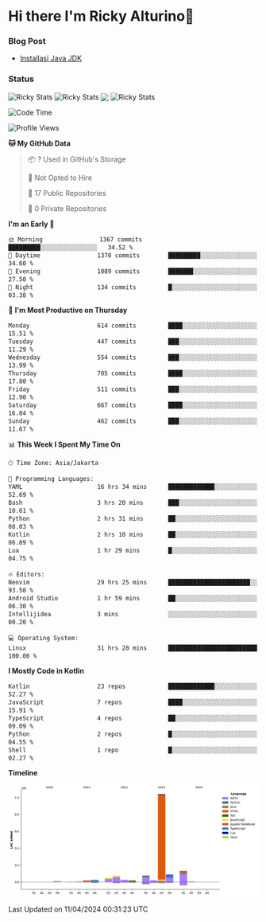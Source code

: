 # Hi there I'm Ricky Alturino👋

### Blog Post

<!-- BLOG-POST-LIST:START -->

- [Installasi Java JDK](https://onirutla.medium.com/installasi-java-jdk-ec701beeb5cb?source=rss-d9d81c918cc9------2)
<!-- BLOG-POST-LIST:END -->

### Status

<img align="center" alt="Ricky Stats" src="https://github-readme-stats.vercel.app/api?username=Alturino&theme=dark&show_icons=true&hide_border=false" />
<img align="center" alt="Ricky Stats" src="https://github-readme-stats.vercel.app/api/top-langs/?username=Alturino&theme=dark&show_icons=true&layout=compact"/>
<img align="center" width="640px" src="https://github-readme-stats.vercel.app/api/wakatime?username=Alturino&layout=compact&hide_border=true&theme=dark">
<img align="center" alt="Ricky Stats" src="https://leetcard.jacoblin.cool/onirutla?border=0&radius=20&ext=activity"/>

<!--START_SECTION:waka-->
![Code Time](http://img.shields.io/badge/Code%20Time-215%20hrs%2017%20mins-blue)

![Profile Views](http://img.shields.io/badge/Profile%20Views-0-blue)

**🐱 My GitHub Data** 

> 📦 ? Used in GitHub's Storage 
 > 
> 🚫 Not Opted to Hire
 > 
> 📜 17 Public Repositories 
 > 
> 🔑 0 Private Repositories 
 > 
**I'm an Early 🐤** 

```text
🌞 Morning                1367 commits        █████████░░░░░░░░░░░░░░░░   34.52 % 
🌆 Daytime                1370 commits        █████████░░░░░░░░░░░░░░░░   34.60 % 
🌃 Evening                1089 commits        ███████░░░░░░░░░░░░░░░░░░   27.50 % 
🌙 Night                  134 commits         █░░░░░░░░░░░░░░░░░░░░░░░░   03.38 % 
```
📅 **I'm Most Productive on Thursday** 

```text
Monday                   614 commits         ████░░░░░░░░░░░░░░░░░░░░░   15.51 % 
Tuesday                  447 commits         ███░░░░░░░░░░░░░░░░░░░░░░   11.29 % 
Wednesday                554 commits         ███░░░░░░░░░░░░░░░░░░░░░░   13.99 % 
Thursday                 705 commits         ████░░░░░░░░░░░░░░░░░░░░░   17.80 % 
Friday                   511 commits         ███░░░░░░░░░░░░░░░░░░░░░░   12.90 % 
Saturday                 667 commits         ████░░░░░░░░░░░░░░░░░░░░░   16.84 % 
Sunday                   462 commits         ███░░░░░░░░░░░░░░░░░░░░░░   11.67 % 
```


📊 **This Week I Spent My Time On** 

```text
🕑︎ Time Zone: Asia/Jakarta

💬 Programming Languages: 
YAML                     16 hrs 34 mins      █████████████░░░░░░░░░░░░   52.69 % 
Bash                     3 hrs 20 mins       ███░░░░░░░░░░░░░░░░░░░░░░   10.61 % 
Python                   2 hrs 31 mins       ██░░░░░░░░░░░░░░░░░░░░░░░   08.03 % 
Kotlin                   2 hrs 10 mins       ██░░░░░░░░░░░░░░░░░░░░░░░   06.89 % 
Lua                      1 hr 29 mins        █░░░░░░░░░░░░░░░░░░░░░░░░   04.75 % 

🔥 Editors: 
Neovim                   29 hrs 25 mins      ███████████████████████░░   93.50 % 
Android Studio           1 hr 59 mins        ██░░░░░░░░░░░░░░░░░░░░░░░   06.30 % 
Intellijidea             3 mins              ░░░░░░░░░░░░░░░░░░░░░░░░░   00.20 % 

💻 Operating System: 
Linux                    31 hrs 28 mins      █████████████████████████   100.00 % 
```

**I Mostly Code in Kotlin** 

```text
Kotlin                   23 repos            █████████████░░░░░░░░░░░░   52.27 % 
JavaScript               7 repos             ████░░░░░░░░░░░░░░░░░░░░░   15.91 % 
TypeScript               4 repos             ██░░░░░░░░░░░░░░░░░░░░░░░   09.09 % 
Python                   2 repos             █░░░░░░░░░░░░░░░░░░░░░░░░   04.55 % 
Shell                    1 repo              █░░░░░░░░░░░░░░░░░░░░░░░░   02.27 % 
```



**Timeline**

![Lines of Code chart](https://raw.githubusercontent.com/Alturino/Alturino/main/assets/bar_graph.png)


 Last Updated on 11/04/2024 00:31:23 UTC
<!--END_SECTION:waka-->
